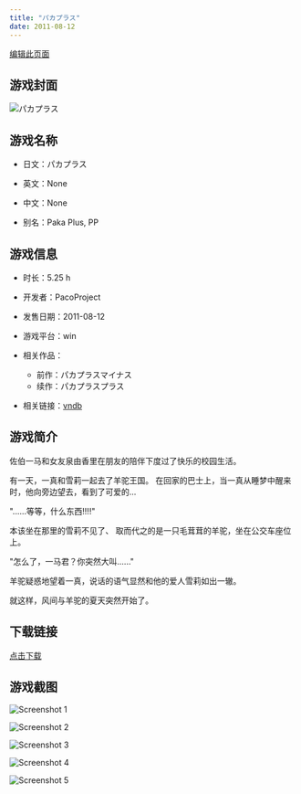 ```yaml
---
title: "パカプラス"
date: 2011-08-12
---
```

[编辑此页面](https://github.com/ACG-3/ADV3-source/blob/main/source/_posts/games/%E3%83%91%E3%82%AB%E3%83%97%E3%83%A9%E3%82%B9.md)

## 游戏封面

![パカプラス](https://pan.timero.xyz/onedrive/img_lib_001/%E3%83%91%E3%82%AB%E3%83%97%E3%83%A9%E3%82%B9_cover.avif)


## 游戏名称

- 日文：パカプラス
- 英文：None
- 中文：None

- 别名：Paka Plus, PP


## 游戏信息

- 时长：5.25 h
- 开发者：PacoProject
- 发售日期：2011-08-12
- 游戏平台：win
- 相关作品：
   - 前作：パカプラスマイナス
   - 续作：パカプラスプラス

- 相关链接：[vndb](https://vndb.org/v7795)


## 游戏简介

佐伯一马和女友泉由香里在朋友的陪伴下度过了快乐的校园生活。

有一天，一真和雪莉一起去了羊驼王国。
在回家的巴士上，当一真从睡梦中醒来时，他向旁边望去，看到了可爱的...

"......等等，什么东西!!!!"

本该坐在那里的雪莉不见了、
取而代之的是一只毛茸茸的羊驼，坐在公交车座位上。

"怎么了，一马君？你突然大叫......"

羊驼疑惑地望着一真，说话的语气显然和他的爱人雪莉如出一辙。

就这样，风间与羊驼的夏天突然开始了。




## 下载链接

[点击下载](https://pan.timero.xyz/onedrive/adv_lib_001/%E3%83%91%E3%82%AB%E3%83%97%E3%83%A9%E3%82%B9)


## 游戏截图


![Screenshot 1](https://pan.timero.xyz/onedrive/img_lib_001/%E3%83%91%E3%82%AB%E3%83%97%E3%83%A9%E3%82%B9_Screenshot_1.avif)

![Screenshot 2](https://pan.timero.xyz/onedrive/img_lib_001/%E3%83%91%E3%82%AB%E3%83%97%E3%83%A9%E3%82%B9_Screenshot_2.avif)

![Screenshot 3](https://pan.timero.xyz/onedrive/img_lib_001/%E3%83%91%E3%82%AB%E3%83%97%E3%83%A9%E3%82%B9_Screenshot_3.avif)

![Screenshot 4](https://pan.timero.xyz/onedrive/img_lib_001/%E3%83%91%E3%82%AB%E3%83%97%E3%83%A9%E3%82%B9_Screenshot_4.avif)

![Screenshot 5](https://pan.timero.xyz/onedrive/img_lib_001/%E3%83%91%E3%82%AB%E3%83%97%E3%83%A9%E3%82%B9_Screenshot_5.avif)

